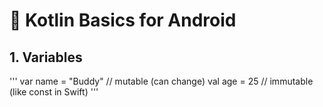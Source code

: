 <h1>🌱 Kotlin Basics for Android </h1>
<h2>1. Variables </h2>

'''
var name = "Buddy"   // mutable (can change)
val age = 25         // immutable (like const in Swift)
'''
